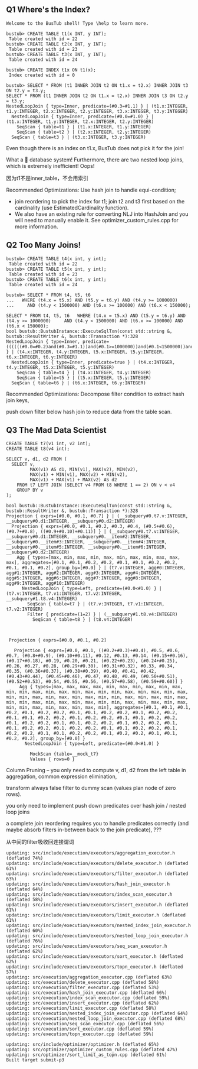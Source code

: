 
## Q1 Where's the Index?
```
Welcome to the BusTub shell! Type \help to learn more.

bustub> CREATE TABLE t1(x INT, y INT);
 Table created with id = 22 
bustub> CREATE TABLE t2(x INT, y INT);
 Table created with id = 23 
bustub> CREATE TABLE t3(x INT, y INT);
 Table created with id = 24 

bustub> CREATE INDEX t1x ON t1(x);
 Index created with id = 0 

bustub> SELECT * FROM (t1 INNER JOIN t2 ON t1.x = t2.x) INNER JOIN t3 ON t2.y = t3.y;
SELECT * FROM (t1 INNER JOIN t2 ON t1.x = t2.x) INNER JOIN t3 ON t2.y = t3.y;
NestedLoopJoin { type=Inner, predicate=(#0.3=#1.1) } | (t1.x:INTEGER, t1.y:INTEGER, t2.x:INTEGER, t2.y:INTEGER, t3.x:INTEGER, t3.y:INTEGER)
  NestedLoopJoin { type=Inner, predicate=(#0.0=#1.0) } | (t1.x:INTEGER, t1.y:INTEGER, t2.x:INTEGER, t2.y:INTEGER)
    SeqScan { table=t1 } | (t1.x:INTEGER, t1.y:INTEGER)
    SeqScan { table=t2 } | (t2.x:INTEGER, t2.y:INTEGER)
  SeqScan { table=t3 } | (t3.x:INTEGER, t3.y:INTEGER)
```

Even though there is an index on t1.x, BusTub does not pick it for the join! 

What a 💩 database system! Furthermore, there are two nested loop joins, which is extremely inefficient! Oops!

因为t1不是inner_table，不会用索引

Recommended Optimizations: Use hash join to handle equi-condition; 
- join reordering to pick the index for t1; join t2 and t3 first based on the cardinality (use EstimatedCardinality function). 
- We also have an existing rule for converting NLJ into HashJoin and you will need to manually enable it. See optimizer_custom_rules.cpp for more information.



## Q2 Too Many Joins!
```
bustub> CREATE TABLE t4(x int, y int);
 Table created with id = 22 
bustub> CREATE TABLE t5(x int, y int);
 Table created with id = 23 
bustub> CREATE TABLE t6(x int, y int);
 Table created with id = 24 

bustub> SELECT * FROM t4, t5, t6
...   WHERE (t4.x = t5.x) AND (t5.y = t6.y) AND (t4.y >= 1000000)
...     AND (t4.y < 1500000) AND (t6.x >= 100000) AND (t6.x < 150000);

SELECT * FROM t4, t5, t6   WHERE (t4.x = t5.x) AND (t5.y = t6.y) AND (t4.y >= 1000000)     AND (t4.y < 1500000) AND (t6.x >= 100000) AND (t6.x < 150000);
bool bustub::BustubInstance::ExecuteSqlTxn(const std::string &, bustub::ResultWriter &, bustub::Transaction *):328
NestedLoopJoin { type=Inner, predicate=((((((#0.0=#0.2)and(#0.3=#1.1))and(#0.1>=1000000))and(#0.1<1500000))and(#1.0>=100000))and(#1.0<150000)) } | (t4.x:INTEGER, t4.y:INTEGER, t5.x:INTEGER, t5.y:INTEGER, t6.x:INTEGER, t6.y:INTEGER)
  NestedLoopJoin { type=Inner, predicate=true } | (t4.x:INTEGER, t4.y:INTEGER, t5.x:INTEGER, t5.y:INTEGER)
    SeqScan { table=t4 } | (t4.x:INTEGER, t4.y:INTEGER)
    SeqScan { table=t5 } | (t5.x:INTEGER, t5.y:INTEGER)
  SeqScan { table=t6 } | (t6.x:INTEGER, t6.y:INTEGER)
```

Recommended Optimizations: Decompose filter condition to extract hash join keys, 

push down filter below hash join to reduce data from the table scan.

## Q3  The Mad Data Scientist

```
CREATE TABLE t7(v1 int, v2 int);
CREATE TABLE t8(v4 int);

SELECT v, d1, d2 FROM (
  SELECT v,
         MAX(v1) AS d1, MIN(v1), MAX(v2), MIN(v2),
         MAX(v1) + MIN(v1), MAX(v2) + MIN(v2),
         MAX(v1) + MAX(v1) + MAX(v2) AS d2
    FROM t7 LEFT JOIN (SELECT v4 FROM t8 WHERE 1 == 2) ON v < v4
    GROUP BY v
);

bool bustub::BustubInstance::ExecuteSqlTxn(const std::string &, bustub::ResultWriter &, bustub::Transaction *):328
Projection { exprs=[#0.0, #0.1, #0.7] } | (__subquery#0.t7.v:INTEGER, __subquery#0.d1:INTEGER, __subquery#0.d2:INTEGER)
  Projection { exprs=[#0.0, #0.1, #0.2, #0.3, #0.4, (#0.5+#0.6), (#0.7+#0.8), ((#0.9+#0.10)+#0.11)] } | (__subquery#0.t7.v:INTEGER, __subquery#0.d1:INTEGER, __subquery#0.__item#2:INTEGER, __subquery#0.__item#3:INTEGER, __subquery#0.__item#4:INTEGER, __subquery#0.__item#5:INTEGER, __subquery#0.__item#6:INTEGER, __subquery#0.d2:INTEGER)
    Agg { types=[max, min, max, min, max, min, max, min, max, max, max], aggregates=[#0.1, #0.1, #0.2, #0.2, #0.1, #0.1, #0.2, #0.2, #0.1, #0.1, #0.2], group_by=[#0.0] } | (t7.v:INTEGER, agg#0:INTEGER, agg#1:INTEGER, agg#2:INTEGER, agg#3:INTEGER, agg#4:INTEGER, agg#5:INTEGER, agg#6:INTEGER, agg#7:INTEGER, agg#8:INTEGER, agg#9:INTEGER, agg#10:INTEGER)
      NestedLoopJoin { type=Left, predicate=(#0.0<#1.0) } | (t7.v:INTEGER, t7.v1:INTEGER, t7.v2:INTEGER, __subquery#1.t8.v4:INTEGER)
        SeqScan { table=t7 } | (t7.v:INTEGER, t7.v1:INTEGER, t7.v2:INTEGER)
        Filter { predicate=(1=2) } | (__subquery#1.t8.v4:INTEGER)
          SeqScan { table=t8 } | (t8.v4:INTEGER)



 Projection { exprs=[#0.0, #0.1, #0.2]    

   Projection { exprs=[#0.0, #0.1, ((#0.2+#0.3)+#0.4), #0.5, #0.6, #0.7, (#0.8+#0.9), (#0.10+#0.11), #0.12, #0.13, #0.14, (#0.15+#0.16), (#0.17+#0.18), #0.19, #0.20, #0.21, (#0.22+#0.23), (#0.24+#0.25), #0.26, #0.27, #0.28, (#0.29+#0.30), (#0.31+#0.32), #0.33, #0.34, #0.35, (#0.36+#0.37), (#0.38+#0.39), #0.40, #0.41, #0.42, (#0.43+#0.44), (#0.45+#0.46), #0.47, #0.48, #0.49, (#0.50+#0.51), (#0.52+#0.53), #0.54, #0.55, #0.56, (#0.57+#0.58), (#0.59+#0.60)] }                                                                                                                                                                                                                                                
     Agg { types=[max, max, max, max, min, max, min, max, min, max, min, min, max, min, max, min, max, min, min, max, min, max, min, max, min, min, max, min, max, min, max, min, min, max, min, max, min, max, min, min, max, min, max, min, max, min, min, max, min, max, min, max, min, min, max, min, max, min, max, min], aggregates=[#0.1, #0.1, #0.1, #0.2, #0.1, #0.2, #0.2, #0.1, #0.1, #0.2, #0.2, #0.1, #0.2, #0.2, #0.1, #0.1, #0.2, #0.2, #0.1, #0.2, #0.2, #0.1, #0.1, #0.2, #0.2, #0.1, #0.2, #0.2, #0.1, #0.1, #0.2, #0.2, #0.1, #0.2, #0.2, #0.1, #0.1, #0.2, #0.2, #0.1, #0.2, #0.2, #0.1, #0.1, #0.2, #0.2, #0.1, #0.2, #0.2, #0.1, #0.1, #0.2, #0.2, #0.1, #0.2, #0.2, #0.1, #0.1, #0.2, #0.2], group_by=[#0.0] } 
       NestedLoopJoin { type=Left, predicate=(#0.0<#1.0) }                                                      
         
         MockScan {table=__mock_t7}   
         Values { rows=0 }    
```



Column Pruning – you only need to compute v, d1, d2 from the left table in aggregation, common expression elimination, 

transform always false filter to dummy scan (values plan node of zero rows).

you only need to implement push down predicates over hash join / nested loop joins

a complete join reordering requires you to handle predicates correctly (and maybe absorb filters in-between back to the join predicate),  ???

从中间的filter吸收回连接谓词

```
updating: src/include/execution/executors/aggregation_executor.h (deflated 74%)
updating: src/include/execution/executors/delete_executor.h (deflated 61%)
updating: src/include/execution/executors/filter_executor.h (deflated 63%)
updating: src/include/execution/executors/hash_join_executor.h (deflated 64%)
updating: src/include/execution/executors/index_scan_executor.h (deflated 58%)
updating: src/include/execution/executors/insert_executor.h (deflated 61%)
updating: src/include/execution/executors/limit_executor.h (deflated 61%)
updating: src/include/execution/executors/nested_index_join_executor.h (deflated 60%)
updating: src/include/execution/executors/nested_loop_join_executor.h (deflated 76%)
updating: src/include/execution/executors/seq_scan_executor.h (deflated 62%)
updating: src/include/execution/executors/sort_executor.h (deflated 62%)
updating: src/include/execution/executors/topn_executor.h (deflated 57%)
updating: src/execution/aggregation_executor.cpp (deflated 63%)
updating: src/execution/delete_executor.cpp (deflated 58%)
updating: src/execution/filter_executor.cpp (deflated 53%)
updating: src/execution/hash_join_executor.cpp (deflated 66%)
updating: src/execution/index_scan_executor.cpp (deflated 59%)
updating: src/execution/insert_executor.cpp (deflated 62%)
updating: src/execution/limit_executor.cpp (deflated 58%)
updating: src/execution/nested_index_join_executor.cpp (deflated 64%)
updating: src/execution/nested_loop_join_executor.cpp (deflated 68%)
updating: src/execution/seq_scan_executor.cpp (deflated 56%)
updating: src/execution/sort_executor.cpp (deflated 59%)
updating: src/execution/topn_executor.cpp (deflated 59%)

updating: src/include/optimizer/optimizer.h (deflated 65%)
updating: src/optimizer/optimizer_custom_rules.cpp (deflated 47%)
updating: src/optimizer/sort_limit_as_topn.cpp (deflated 61%)
Built target submit-p3
```